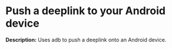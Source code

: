 # Push a deeplink to your Android device

**Description:** Uses adb to push a deeplink onto an Android device.

